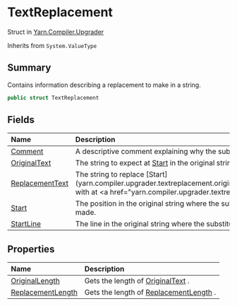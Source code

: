 # TextReplacement

Struct in [Yarn.Compiler.Upgrader](/docs/api/csharp/yarn.compiler.upgrader.md)

Inherits from `System.ValueType`

## Summary


Contains information describing a replacement to make in a string.


```csharp
public struct TextReplacement
```

## Fields

|Name|Description|
|:---|:---|
|[Comment](/docs/api/csharp/yarn.compiler.upgrader.textreplacement.comment.md)|A descriptive comment explaining why the substitution is necessary.|
|[OriginalText](/docs/api/csharp/yarn.compiler.upgrader.textreplacement.originaltext.md)|The string to expect at  [Start](yarn.compiler.upgrader.textreplacement.start.md)  in the original string.|
|[ReplacementText](/docs/api/csharp/yarn.compiler.upgrader.textreplacement.replacementtext.md)|The string to replace  [Start](yarn.compiler.upgrader.textreplacement.originaltext.md">OriginalText</a>  with at  <a href="yarn.compiler.upgrader.textreplacement.start.md) .|
|[Start](/docs/api/csharp/yarn.compiler.upgrader.textreplacement.start.md)|The position in the original string where the substitution should be made.|
|[StartLine](/docs/api/csharp/yarn.compiler.upgrader.textreplacement.startline.md)|The line in the original string where the substitution should be made.|

## Properties

|Name|Description|
|:---|:---|
|[OriginalLength](/docs/api/csharp/yarn.compiler.upgrader.textreplacement.originallength.md)|Gets the length of  [OriginalText](yarn.compiler.upgrader.textreplacement.originaltext.md) .|
|[ReplacementLength](/docs/api/csharp/yarn.compiler.upgrader.textreplacement.replacementlength.md)|Gets the length of  [ReplacementLength](yarn.compiler.upgrader.textreplacement.replacementlength.md) .|

